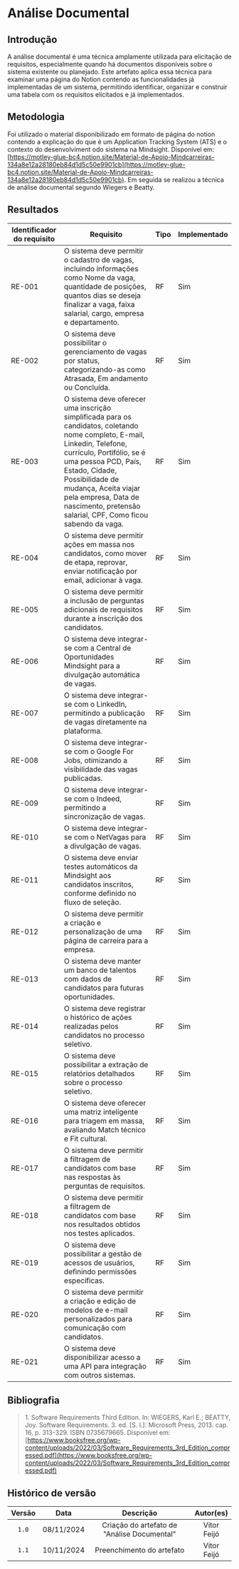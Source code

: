 # Análise Documental

## Introdução

A análise documental é uma técnica amplamente utilizada para elicitação de requisitos, especialmente quando há documentos disponíveis sobre o sistema existente ou planejado. Este artefato aplica essa técnica para examinar uma página do Notion contendo as funcionalidades já implementadas de um sistema, permitindo identificar, organizar e construir uma tabela com os requisitos elicitados e já implementados. 

## Metodologia

Foi utilizado o material disponibilizado em formato de página do notion contendo a explicação do que é um Application Tracking System (ATS) e o contexto do desenvolviment odo sistema na Mindsight. Disponível em: [https://motley-glue-bc4.notion.site/Material-de-Apoio-Mindcarreiras-134a8e12a28180eb84d1d5c50e9901cb](https://motley-glue-bc4.notion.site/Material-de-Apoio-Mindcarreiras-134a8e12a28180eb84d1d5c50e9901cb). Em seguida se realizou a técnica de análise documental segundo Wiegers e Beatty. 

## Resultados

| Identificador do requisito | Requisito                                                                                                     | Tipo | Implementado |
|----------------------------|--------------------------------------------------------------------------------------------------------------|------|--------------|
| RE-001                     | O sistema deve permitir o cadastro de vagas, incluindo informações como Nome da vaga, quantidade de posições, quantos dias se deseja finalizar a vaga, faixa salarial, cargo, empresa e departamento. | RF   | Sim          |
| RE-002                     | O sistema deve possibilitar o gerenciamento de vagas por status, categorizando-as como Atrasada, Em andamento ou Concluída. | RF   | Sim          |
| RE-003                     | O sistema deve oferecer uma inscrição simplificada para os candidatos, coletando nome completo, E-mail, Linkedin, Telefone, currículo, Portifólio, se é uma pessoa PCD, País, Estado, Cidade, Possibilidade de mudança, Aceita viajar pela empresa, Data de nascimento, pretensão salarial, CPF, Como ficou sabendo da vaga.    | RF   | Sim          |
| RE-004                     | O sistema deve permitir ações em massa nos candidatos, como mover de etapa, reprovar, enviar notificação por email, adicionar à vaga.         | RF   | Sim          |
| RE-005                     | O sistema deve permitir a inclusão de perguntas adicionais de requisitos durante a inscrição dos candidatos. | RF   | Sim          |
| RE-006                     | O sistema deve integrar-se com a Central de Oportunidades Mindsight para a divulgação automática de vagas.   | RF   | Sim          |
| RE-007                     | O sistema deve integrar-se com o LinkedIn, permitindo a publicação de vagas diretamente na plataforma.        | RF   | Sim          |
| RE-008                     | O sistema deve integrar-se com o Google For Jobs, otimizando a visibilidade das vagas publicadas.            | RF   | Sim          |
| RE-009                     | O sistema deve integrar-se com o Indeed, permitindo a sincronização de vagas.                               | RF   | Sim          |
| RE-010                     | O sistema deve integrar-se com o NetVagas para a divulgação de vagas.                                       | RF   | Sim          |
| RE-011                     | O sistema deve enviar testes automáticos da Mindsight aos candidatos inscritos, conforme definido no fluxo de seleção. | RF   | Sim          |
| RE-012                     | O sistema deve permitir a criação e personalização de uma página de carreira para a empresa.                 | RF   | Sim          |
| RE-013                     | O sistema deve manter um banco de talentos com dados de candidatos para futuras oportunidades.               | RF   | Sim          |
| RE-014                     | O sistema deve registrar o histórico de ações realizadas pelos candidatos no processo seletivo.              | RF   | Sim          |
| RE-015                     | O sistema deve possibilitar a extração de relatórios detalhados sobre o processo seletivo.                   | RF   | Sim          |
| RE-016                     | O sistema deve oferecer uma matriz inteligente para triagem em massa, avaliando Match técnico e Fit cultural. | RF   | Sim          |
| RE-017                     | O sistema deve permitir a filtragem de candidatos com base nas respostas às perguntas de requisitos.         | RF   | Sim          |
| RE-018                     | O sistema deve permitir a filtragem de candidatos com base nos resultados obtidos nos testes aplicados.      | RF   | Sim          |
| RE-019                     | O sistema deve possibilitar a gestão de acessos de usuários, definindo permissões específicas.               | RF   | Sim          |
| RE-020                     | O sistema deve permitir a criação e edição de modelos de e-mail personalizados para comunicação com candidatos. | RF   | Sim          |
| RE-021                     | O sistema deve disponibilizar acesso a uma API para integração com outros sistemas.                         | RF   | Sim          |


## Bibliografia

></a> 1. Software Requirements Third Edition. In: WIEGERS, Karl E.; BEATTY, Joy. Software Requirements. 3. ed. [S. l.]: Microsoft Press, 2013. cap. 16, p. 313-329. ISBN 0735679665. Disponível em: [https://www.booksfree.org/wp-content/uploads/2022/03/Software_Requirements_3rd_Edition_compressed.pdf](https://www.booksfree.org/wp-content/uploads/2022/03/Software_Requirements_3rd_Edition_compressed.pdf)

## Histórico de versão
| Versão | Data | Descrição | Autor(es) |
| :-: | :-: | :-: | :-: |
| `1.0` | 08/11/2024 | Criação do artefato de "Análise Documental" | Vitor Feijó |
| `1.1` | 10/11/2024 | Preenchimento do artefato | Vitor Feijó |